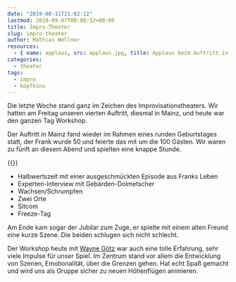 ```yaml
---
date: "2019-08-11T21:02:12"
lastmod: 2019-09-07T00:00:52+00:00
title: Impro-Theater
slug: impro-theater
author: Mathias Wellner
resources:
  - { name: applaus, src: applaus.jpg, title: Applaus beim Auftritt in Mainz }
categories:
  - theater
tags:
  - impro
  - kopfkino
---
```

Die letzte Woche stand ganz im Zeichen des Improvisationstheaters. Wir hatten am Freitag unseren vierten Auftritt, diesmal in Mainz, und heute war den ganzen Tag Workshop. 
<!--more-->

Der Auftritt in Mainz fand wieder im Rahmen eines runden Geburtstages statt, der Frank wurde 50 und feierte das mit um die 100 Gästen. Wir waren zu fünft an diesem Abend und spielten eine knappe Stunde.

{{<responsive-image name="applaus">}}

- Halbwertszeit mit einer ausgeschmückten Episode aus Franks Leben
- Experten-Interview mit Gebärden-Dolmetscher
- Wachsen/Schrumpfen
- Zwei Orte
- Sitcom
- Freeze-Tag

Am Ende kam sogar der Jubilar zum Zuge, er spielte mit einem alten Freund eine kurze Szene. Die beiden schlugen sich nicht schlecht.

Der Workshop heute mit [Wayne Götz](https://www.folkwang-uni.de/home/theater/studiengaenge/physical-theatre/studierende/wayne-goetz/) war auch eine tolle Erfahrung, sehr viele Impulse für unser Spiel. Im Zentrum stand vor allem die Entwicklung von Szenen, Emotionalität, über die Grenzen gehen. Hat echt Spaß gemacht und wird uns als Gruppe sicher zu neuen Höhenflügen animieren.